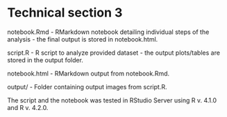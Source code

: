 # Technical section 3

notebook.Rmd - RMarkdown notebook detailing individual steps of the analysis - the final output is stored in notebook.html.

script.R - R script to analyze provided dataset - the output plots/tables are stored in the output folder.

notebook.html - RMarkdown output from notebook.Rmd.

output/ - Folder containing output images from script.R.

The script and the notebook was tested in RStudio Server using R v. 4.1.0 and R v. 4.2.0.
